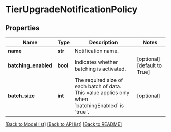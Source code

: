 # TierUpgradeNotificationPolicy

## Properties
Name | Type | Description | Notes
------------ | ------------- | ------------- | -------------
**name** | **str** | Notification name. | 
**batching_enabled** | **bool** | Indicates whether batching is activated. | [optional] [default to True]
**batch_size** | **int** | The required size of each batch of data. This value applies only when &#x60;batchingEnabled&#x60; is &#x60;true&#x60;. | [optional] 

[[Back to Model list]](../README.md#documentation-for-models) [[Back to API list]](../README.md#documentation-for-api-endpoints) [[Back to README]](../README.md)


